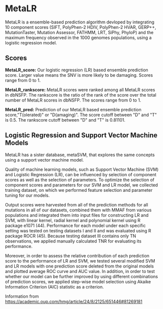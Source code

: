 # MetaLR

MetaLR is a ensemble-based prediction algorithm devloped by integrating 10 component scores (SIFT, PolyPhen-2 HDIV, PolyPhen-2 HVAR, GERP++, MutationTaster, Mutation Assessor, FATHMM, LRT, SiPhy, PhyloP) and the maximum frequency observed in the 1000 genomes populations, using a logistic regression model.

## Scores

**MetaLR_score:** Our logistic regression (LR) based ensemble prediction score. Larger value means the SNV is more likely to be damaging. 
		Scores range from 0 to 1.

**MetaLR_rankscore:** MetaLR scores were ranked among all MetaLR scores in dbNSFP. The rankscore
		is the ratio of the rank of the score over the total number of MetaLR scores in dbNSFP. 
		The scores range from 0 to 1.

**MetaLR_pred:** Prediction of our MetaLR based ensemble prediction score,"T(olerated)" or
		"D(amaging)". The score cutoff between "D" and "T" is 0.5. The rankscore cutoff between 
		"D" and "T" is 0.81101.

## Logistic Regression and Support Vector Machine Models

MetaLR has a sister database, metaSVM, that explores the same concepts using a support vector machine model.

Quality of machine learning models, such as Support Vector Machine (SVM) and Logistic Regression (LR), can be influenced by selection of component scores as well as the selection of parameters. To optimize the selection of component scores and parameters for our SVM and LR model, we collected training dataset, on which we performed feature selection and parameter tuning for our models. 

Output scores were harvested from all of the prediction methods for all mutations in all of our datasets, combined them with MMAF from various populations and integrated them into input files for constructing LR and SVM, with linear kernel, radial kernel and polynomial kernel using R package e1071 (44). Performance for each model under each specific setting was tested on testing datasets I and II and was evaluated using R package ROCR (45). Because testing dataset III contains only TN observations, we applied manually calculated TNR for evaluating its performance.

Moreover, in order to assess the relative contribution of each prediction score to the performance of LR and SVM, we tested several modified SVM and LR models with one prediction score deleted from the original models and plotted average ROC curve and AUC value. In addition, in order to test whether our model can be further improved by using different combinations of prediction scores, we applied step-wise model selection using Akaike Information Criterion (AIC) statistic as a criterion. 

Information from https://academic.oup.com/hmg/article/24/8/2125/651446#81269181